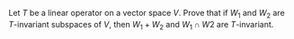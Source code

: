 Let $T$ be a linear operator on a vector space $V$. Prove that if $W_1$ and $W_2$ are $T$-invariant subspaces of $V$, then $W_1+W_2$ and $W_1\cap W2$ are $T$-invariant.